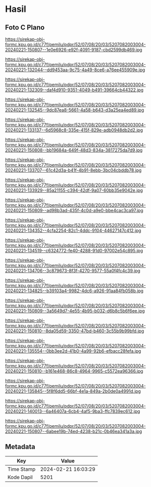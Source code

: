 # Hasil

## Foto C Plano

https://sirekap-obj-formc.kpu.go.id/c77f/pemilu/pdpr/52/07/08/20/03/5207082003004-20240221-150807--1e0e6926-e92f-4091-9187-cbd2599db469.jpg

https://sirekap-obj-formc.kpu.go.id/c77f/pemilu/pdpr/52/07/08/20/03/5207082003004-20240221-132044--dd9453aa-9c75-4a49-8ce6-a76ee455909e.jpg

https://sirekap-obj-formc.kpu.go.id/c77f/pemilu/pdpr/52/07/08/20/03/5207082003004-20240221-132309--daf4d910-9351-4049-b491-39664cb44322.jpg

https://sirekap-obj-formc.kpu.go.id/c77f/pemilu/pdpr/52/07/08/20/03/5207082003004-20240221-132545--9dc87ea8-5661-4a58-b643-d3a25ea4ed89.jpg

https://sirekap-obj-formc.kpu.go.id/c77f/pemilu/pdpr/52/07/08/20/03/5207082003004-20240221-133137--6d5968c8-335e-415f-829e-adb0948db2d2.jpg

https://sirekap-obj-formc.kpu.go.id/c77f/pemilu/pdpr/52/07/08/20/03/5207082003004-20240221-150808--bb19684a-649f-48d3-834a-3817275da7d9.jpg

https://sirekap-obj-formc.kpu.go.id/c77f/pemilu/pdpr/52/07/08/20/03/5207082003004-20240221-133707--61c42d3a-b41f-4b91-8ebb-3bc04cbddb78.jpg

https://sirekap-obj-formc.kpu.go.id/c77f/pemilu/pdpr/52/07/08/20/03/5207082003004-20240221-133929--85a21155-c394-42df-9a07-60bb35e9042e.jpg

https://sirekap-obj-formc.kpu.go.id/c77f/pemilu/pdpr/52/07/08/20/03/5207082003004-20240221-150809--ad98b3ad-435f-4c0d-a9e0-bbe4cac3ca97.jpg

https://sirekap-obj-formc.kpu.go.id/c77f/pemilu/pdpr/52/07/08/20/03/5207082003004-20240221-134352--4cfa2254-82c1-4ddc-9104-44627147c412.jpg

https://sirekap-obj-formc.kpu.go.id/c77f/pemilu/pdpr/52/07/08/20/03/5207082003004-20240221-134519--c6324772-fe40-4288-91d0-97002e54c895.jpg

https://sirekap-obj-formc.kpu.go.id/c77f/pemilu/pdpr/52/07/08/20/03/5207082003004-20240221-134706--3c879673-8f3f-4270-9577-55a0f4fc4c39.jpg

https://sirekap-obj-formc.kpu.go.id/c77f/pemilu/pdpr/52/07/08/20/03/5207082003004-20240221-134825--b39103a4-9982-4dc6-a926-91aa84fb058b.jpg

https://sirekap-obj-formc.kpu.go.id/c77f/pemilu/pdpr/52/07/08/20/03/5207082003004-20240221-150809--3a5649d7-4e55-4b95-b032-d6b8c5b6f6ee.jpg

https://sirekap-obj-formc.kpu.go.id/c77f/pemilu/pdpr/52/07/08/20/03/5207082003004-20240221-150810--8da05d59-3350-47bd-b460-3c55b9b99bfd.jpg

https://sirekap-obj-formc.kpu.go.id/c77f/pemilu/pdpr/52/07/08/20/03/5207082003004-20240221-135554--0bb3ee2d-41b0-4a99-92b6-efbacc28fefa.jpg

https://sirekap-obj-formc.kpu.go.id/c77f/pemilu/pdpr/52/07/08/20/03/5207082003004-20240221-150810--b161e468-86c8-4964-9965-c5572ea96366.jpg

https://sirekap-obj-formc.kpu.go.id/c77f/pemilu/pdpr/52/07/08/20/03/5207082003004-20240221-135845--5f8f6dd5-66bf-4e1a-849a-2b0de0a4991d.jpg

https://sirekap-obj-formc.kpu.go.id/c77f/pemilu/pdpr/52/07/08/20/03/5207082003004-20240221-140013--6a46407a-6cb4-4af5-9ba3-ffc7839ec612.jpg

https://sirekap-obj-formc.kpu.go.id/c77f/pemilu/pdpr/52/07/08/20/03/5207082003004-20240221-150807--6abee19b-74ed-4238-b21c-0b46ea341a3a.jpg


## Metadata

| Key        | Value               |
| ---------- | ------------------- |
| Time Stamp | 2024-02-21 16:03:29 |
| Kode Dapil | 5201                |



